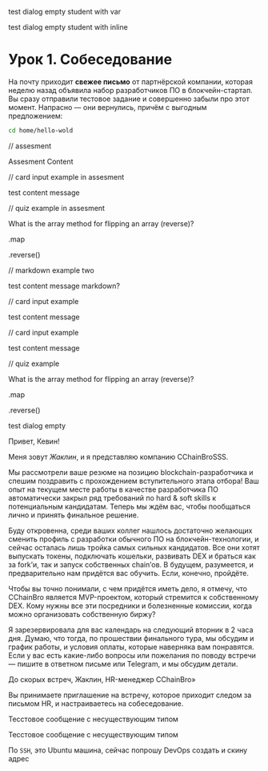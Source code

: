 <!--
{variables}
metamaskBasicSkill=2459994d-33fd-4bb3-8b90-858d874ee5ae;
author1=f3b699cd-2a08-4c2d-af78-d1b149e4297c;
author0=0;
testGoalId=9977d222-1961-45ed-bc0c-3aa0a1eaa649;
{/variables}
-->

<!--{group}-->
<!--{message type=DIALOG|authorId=<%author0%>}-->
test dialog empty student with var
<!--{/message}-->
<!--{/group}-->

<!--{group}-->
<!--{message type=DIALOG|authorId=0}-->
test dialog empty student with inline
<!--{/message}-->
<!--{/group}-->

<!--{group}-->
<!--{message type=MARKDOWN}-->

# Урок 1. Собеседование

На почту приходит **свежее письмо** от партнёрской компании, которая неделю назад объявила набор разработчиков ПО в блокчейн-стартап. Вы сразу отправили тестовое задание и совершенно забыли про этот момент. Напрасно — они вернулись, причём с выгодным предложением:

```bash
cd home/hello-wold
```

<!--{/message}-->
<!--{/group}-->

// assesment
<!--{group}-->
<!--{message type=ASSESMENT|totalSeconds=1800|nextButtonText=Check Result}-->
Assesment Content



// card input example in assesment
<!--{insideMessage type=CARD_INPUT|skills=[<%metamaskBasicSkill%>]|successAnswer=success text|wrongAnswer=wrong text|difficulty=EASY|nextButtonText=next btn text|title=test title unused|answers=[1, 2, 3]}-->
test content message
<!--{/insideMessage}-->

// quiz example in assesment
<!--{insideMessage type=QUIZ|skills=[<%metamaskBasicSkill%>]|successAnswer=success text|wrongAnswer=wrong text|difficulty=EASY|nextButtonText=next btn text|title=test title unused|optionType=radio|isInteractiveBlockPromotion=true}-->
What is the array method for flipping an array (reverse)?

<!--{option hint=Wrong option|isCorrect=false}-->
.map
<!--{/option}-->

<!--{option hint=Right option!|isCorrect=true}-->
.reverse()
<!--{/option}-->

<!--{/insideMessage}-->


<!--{/message}-->
<!--{/group}-->


// markdown example two
<!--{group}-->
<!--{message type=MARKDOWN}-->
test content message markdown?
<!--{/message}-->
<!--{/group}-->

// card input example
<!--{group}-->
<!--{message type=GOAL_EVENT|targetGoalId=<%testGoalId%>}-->
test content message
<!--{/message}-->
<!--{/group}-->

// card input example
<!--{group}-->
<!--{message type=CARD_INPUT|skills=[<%metamaskBasicSkill%>]|successAnswer=success text|wrongAnswer=wrong text|difficulty=EASY|nextButtonText=next btn text|title=test title unused|answers=[1, 2, 3]}-->
test content message
<!--{/message}-->
<!--{/group}-->

// quiz example
<!--{group}-->
<!--{message type=QUIZ|skills=[<%metamaskBasicSkill%>]|successAnswer=success text|wrongAnswer=wrong text|difficulty=EASY|nextButtonText=next btn text|title=test title unused|optionType=radio|isInteractiveBlockPromotion=true}-->
What is the array method for flipping an array (reverse)?

<!--{option hint=Wrong option|isCorrect=false}-->
.map
<!--{/option}-->

<!--{option hint=Right option!|isCorrect=true}-->
.reverse()
<!--{/option}-->

<!--{/message}-->
<!--{/group}-->

<!--{group closeGoal=<%testGoalId%>}-->
<!--{message type=DIALOG|authorId=<%author1%>}-->
test dialog empty
<!--{/message}-->
<!--{/group}-->

<!--{group}-->
<!--{message type=DIALOG|authorId=<%author1%>}-->

Привет, Кевин!

Меня зовут _Жаклин_, и я представляю компанию CChainBroSSS.

Мы рассмотрели ваше резюме на позицию blockchain-разработчика и спешим поздравить с прохождением вступительного этапа отбора! Ваш опыт на текущем месте работы в качестве разработчика ПО автоматически закрыл ряд требований по hard & soft skills к потенциальным кандидатам. Теперь мы ждём вас, чтобы пообщаться лично и принять финальное решение.

Буду откровенна, среди ваших коллег нашлось достаточно желающих сменить профиль с разработки обычного ПО на блокчейн-технологии, и сейчас осталась лишь тройка самых сильных кандидатов. Все они хотят выпускать токены, подключать кошельки, развивать DEX и браться как за fork’и, так и запуск собственных chain’ов. В будущем, разумеется, и предварительно нам придётся вас обучить. Если, конечно, пройдёте.

Чтобы вы точно понимали, с чем придётся иметь дело, я отмечу, что CChainBro является MVP-проектом, который стремится к собственному DEX. Кому нужны все эти посредники и болезненные комиссии, когда можно организовать собственную биржу?

Я зарезервировала для вас календарь на следующий вторник в 2 часа дня. Думаю, что тогда, по прошествии финального тура, мы обсудим и график работы, и условия оплаты, которые наверняка вам понравятся. Если у вас есть какие-либо вопросы или пожелания по поводу встречи — пишите в ответном письме или Telegram, и мы обсудим детали.

До скорых встреч, Жаклин, HR-менеджер CChainBro»

Вы принимаете приглашение на встречу, которое приходит следом за письмом HR, и настраиваетесь на собеседование.

<!--{/message}-->
<!--{/group}-->


<!--{group}-->
<!--{message type=UNAVALIBLE_TEST_TYPE|authorId=<%author1%>}-->
Тесстовое сообщение с несуществующим типом
<!--{/message}-->
<!--{/group}-->

<!--{group}-->
<!--{message type=UNAVALIBLE_TEST_TYPE|authorId=<%author1%>}-->
Тесстовое сообщение с несуществующим типом
<!--{/message}-->
<!--{/group}-->

<!--{group}-->
<!--{message type=CREATE_DROPLET|authorId=<%author1%>|nextButtonText=Go to Virtual Machine|courseDropletId=d065124d-6421-447e-b68e-2f57559a6664|skills=[<%metamaskBasicSkill%>]}-->
<p>По <code>SSH</code>, это Ubuntu машина, сейчас попрошу DevOps создать и скину адрес</p>
<!--{/message}-->
<!--{/group}-->
